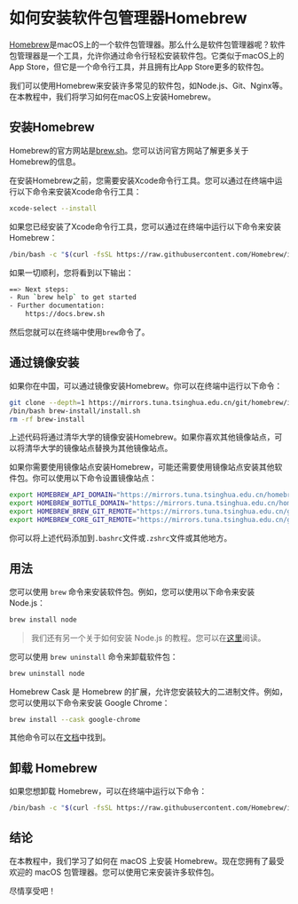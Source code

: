 # 如何安装软件包管理器Homebrew

[Homebrew](https://brew.sh/)是macOS上的一个软件包管理器。那么什么是软件包管理器呢？软件包管理器是一个工具，允许你通过命令行轻松安装软件包。它类似于macOS上的App Store，但它是一个命令行工具，并且拥有比App Store更多的软件包。

我们可以使用Homebrew来安装许多常见的软件包，如Node.js、Git、Nginx等。在本教程中，我们将学习如何在macOS上安装Homebrew。

## 安装Homebrew

Homebrew的官方网站是[brew.sh](https://brew.sh/)。您可以访问官方网站了解更多关于Homebrew的信息。

在安装Homebrew之前，您需要安装Xcode命令行工具。您可以通过在终端中运行以下命令来安装Xcode命令行工具：

```sh
xcode-select --install
```

如果您已经安装了Xcode命令行工具，您可以通过在终端中运行以下命令来安装Homebrew：

```sh
/bin/bash -c "$(curl -fsSL https://raw.githubusercontent.com/Homebrew/install/HEAD/install.sh)"
```

如果一切顺利，您将看到以下输出：

```sh
==> Next steps:
- Run `brew help` to get started
- Further documentation:
    https://docs.brew.sh
```

然后您就可以在终端中使用`brew`命令了。

## 通过镜像安装

如果你在中国，可以通过镜像安装Homebrew。你可以在终端中运行以下命令：

```sh
git clone --depth=1 https://mirrors.tuna.tsinghua.edu.cn/git/homebrew/install.git brew-install
/bin/bash brew-install/install.sh
rm -rf brew-install
```

上述代码将通过清华大学的镜像安装Homebrew。如果你喜欢其他镜像站点，可以将清华大学的镜像站点替换为其他镜像站点。

如果你需要使用镜像站点安装Homebrew，可能还需要使用镜像站点安装其他软件包。你可以使用以下命令设置镜像站点：

```sh
export HOMEBREW_API_DOMAIN="https://mirrors.tuna.tsinghua.edu.cn/homebrew-bottles/api"
export HOMEBREW_BOTTLE_DOMAIN="https://mirrors.tuna.tsinghua.edu.cn/homebrew-bottles"
export HOMEBREW_BREW_GIT_REMOTE="https://mirrors.tuna.tsinghua.edu.cn/git/homebrew/brew.git"
export HOMEBREW_CORE_GIT_REMOTE="https://mirrors.tuna.tsinghua.edu.cn/git/homebrew/homebrew-core.git"
```

你可以将上述代码添加到`.bashrc`文件或`.zshrc`文件或其他地方。

## 用法

您可以使用 `brew` 命令来安装软件包。例如，您可以使用以下命令来安装 Node.js：

```sh
brew install node
```

> 我们还有另一个关于如何安装 Node.js 的教程。您可以在[这里](/en/mac/install-nodejs.md)阅读。

您可以使用 `brew uninstall` 命令来卸载软件包：

```sh
brew uninstall node
```

Homebrew Cask 是 Homebrew 的扩展，允许您安装较大的二进制文件。例如，您可以使用以下命令来安装 Google Chrome：

```sh
brew install --cask google-chrome
```

其他命令可以在[文档](https://docs.brew.sh/)中找到。

## 卸载 Homebrew

如果您想卸载 Homebrew，可以在终端中运行以下命令：

```sh
/bin/bash -c "$(curl -fsSL https://raw.githubusercontent.com/Homebrew/install/HEAD/uninstall.sh)"
```

## 结论

在本教程中，我们学习了如何在 macOS 上安装 Homebrew。现在您拥有了最受欢迎的 macOS 包管理器。您可以使用它来安装许多软件包。

尽情享受吧！
